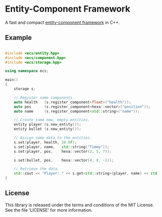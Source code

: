 Entity-Component Framework
==========================

A fast and compact [entity-component framework](http://t-machine.org/index.php/2007/09/03/entity-systems-are-the-future-of-mmog-development-part-1/)
in C++.

Example
-------

```c++

#include <ecs/entity.hpp>
#include <ecs/component.hpp>
#include <ecs/storage.hpp>

using namespace ecs;

main()
{
    storage s;

    // Register some components.
    auto health   (s.register_component<float>("health"));
    auto pos      (s.register_component<hexa::vector>("position"));
    auto name     (s.register_component<std::string>("name"));

    // Create some new, empty entities.
    entity player (s.new_entity());
    entity bullet (s.new_entity());

    // Assign some data to the entities.
    s.set(player, health, 20.0f);
    s.set(player, name,   std::string("Timmy"));
    s.set(player, pos,    hexa::vector(2, 5, 7));

    s.set(bullet, pos,    hexa::vector(4, 8, -1));

    // Retrieve the data.
    std::cout << "Player: " << s.get<std::string>(player, name) << std::endl;
}
```

License
-------
This library is released under the terms and conditions of the MIT License.
See the file 'LICENSE' for more information.

